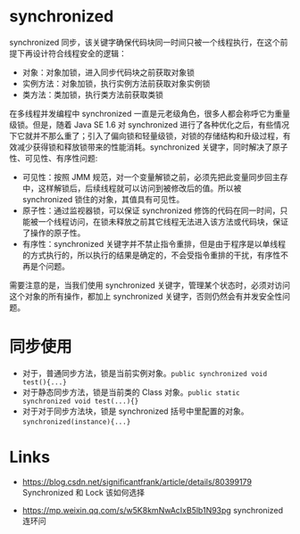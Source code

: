 # synchronized

synchronized 同步，该关键字确保代码块同一时间只被一个线程执行，在这个前提下再设计符合线程安全的逻辑：

- 对象：对象加锁，进入同步代码块之前获取对象锁
- 实例方法：对象加锁，执行实例方法前获取对象实例锁
- 类方法：类加锁，执行类方法前获取类锁

在多线程并发编程中 synchronized 一直是元老级角色，很多人都会称呼它为重量级锁。但是，随着 Java SE 1.6 对 synchronized 进行了各种优化之后，有些情况下它就并不那么重了；引入了偏向锁和轻量级锁，对锁的存储结构和升级过程，有效减少获得锁和释放锁带来的性能消耗。synchronized 关键字，同时解决了原子性、可见性、有序性问题:

- 可见性：按照 JMM 规范，对一个变量解锁之前，必须先把此变量同步回主存中，这样解锁后，后续线程就可以访问到被修改后的值。所以被 synchronized 锁住的对象，其值具有可见性。
- 原子性：通过监视器锁，可以保证 synchronized 修饰的代码在同一时间，只能被一个线程访问，在锁未释放之前其它线程无法进入该方法或代码块，保证了操作的原子性。
- 有序性：synchronized 关键字并不禁止指令重排，但是由于程序是以单线程的方式执行的，所以执行的结果是确定的，不会受指令重排的干扰，有序性不再是个问题。

需要注意的是，当我们使用 synchronized 关键字，管理某个状态时，必须对访问这个对象的所有操作，都加上 synchronized 关键字，否则仍然会有并发安全性问题。

# 同步使用

- 对于，普通同步方法，锁是当前实例对象。`public synchronized void test(){...}`
- 对于静态同步方法，锁是当前类的 Class 对象。`public static synchronized void test(...){}`
- 对于对于同步方法块，锁是 synchronized 括号中里配置的对象。`synchronized(instance){...}`

# Links

- https://blog.csdn.net/significantfrank/article/details/80399179 Synchronized 和 Lock 该如何选择

- https://mp.weixin.qq.com/s/w5K8kmNwAcIxB5lb1N93pg synchronized 连环问
